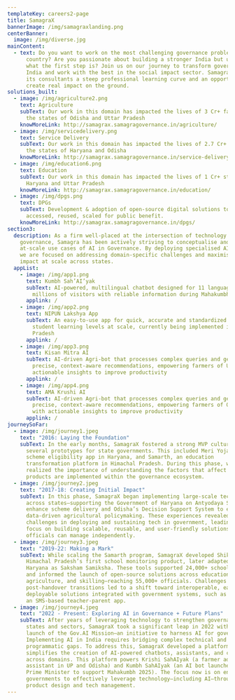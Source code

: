 ```yaml
---
templateKey: careers2-page
title: SamagraX
bannerImage: /img/samagraxlanding.png
centerBanner:
  image: /img/diverse.jpg
mainContent:
  - text: Do you want to work on the most challenging governance problems facing our
      country? Are you passionate about building a stronger India but unsure
      what the first step is? Join us on our journey to transform governance in
      India and work with the best in the social impact sector. Samagra offers
      its consultants a steep professional learning curve and an opportunity to
      create real impact on the ground.
solutions_built:
  - image: /img/agriculture2.png
    text: Agriculture
    subText: Our work in this domain has impacted the lives of 3 Cr+ farmers across
      the states of Odisha and Uttar Pradesh
    knowMoreLink: http://samagrax.samagragovernance.in/agriculture/
  - image: /img/servicedelivery.png
    text: Service Delivery
    subText: Our work in this domain has impacted the lives of 2.7 Cr+ citizens in
      the states of Haryana and Odisha
    knowMoreLink: http://samagrax.samagragovernance.in/service-delivery/
  - image: /img/education6.png
    text: Education
    subText: Our work in this domain has impacted the lives of 1 Cr+ students across
      Haryana and Uttar Pradesh
    knowMoreLink: http://samagrax.samagragovernance.in/education/
  - image: /img/dpgs.png
    text: DPGs
    subText: Development & adoption of open-source digital solutions to be freely
      accessed, reused, scaled for public benefit.
    knowMoreLink: http://samagrax.samagragovernance.in/dpgs/
section3:
  description: As a firm well-placed at the intersection of technology and
    governance, Samagra has been actively striving to conceptualise and drive
    at-scale use cases of AI in Governance. By deploying specialised AI tools,
    we are focused on addressing domain-specific challenges and maximising
    impact at scale across states.
  appList:
    - image: /img/app1.png
      text: Kumbh Sah’AI’yak
      subText: AI-powered, multilingual chatbot designed for 11 languages to assist
        millions of visitors with reliable information during Mahakumbh 2025
      applink: /
    - image: /img/app2.png
      text: NIPUN Lakshya App
      subText: An easy-to-use app for quick, accurate and standardized assessment of
        student learning levels at scale, currently being implemented in Uttar
        Pradesh
      applink: /
    - image: /img/app3.png
      text: Kisan Mitra AI
      subText: AI-driven Agri-bot that processes complex queries and generates
        precise, context-aware recommendations, empowering farmers of UP with
        actionable insights to improve productivity
      applink: /
    - image: /img/app4.png
      text: AMA Krushi AI
      subText: AI-driven Agri-bot that processes complex queries and generates
        precise, context-aware recommendations, empowering farmers of Odisha
        with actionable insights to improve productivity
      applink: /
journeySoFar:
  - image: /img/journey1.jpeg
    text: "2016: Laying the Foundation"
    subText: In the early months, SamagraX fostered a strong MVP culture, developing
      several prototypes for state governments. This included Meri Yojana, a
      scheme eligibility app in Haryana, and Samarth, an education
      transformation platform in Himachal Pradesh. During this phase, we
      realized the importance of understanding the factors that affect how these
      products are implemented within the governance ecosystem.
  - image: /img/journey2.jpeg
    text: "2017-18: Creating Initial Impact"
    subText: In this phase, SamagraX began implementing large-scale tech projects
      across states—supporting the Government of Haryana on Antyodaya Saral to
      enhance scheme delivery and Odisha’s Decision Support System to enable
      data-driven agricultural policymaking. These experiences revealed key
      challenges in deploying and sustaining tech in government, leading to a
      focus on building scalable, reusable, and user-friendly solutions that
      officials can manage independently.
  - image: /img/journey3.jpeg
    text: "2019-22: Making a Mark"
    subText: While scaling the Samarth program, SamagraX developed Shiksha Saathi,
      Himachal Pradesh’s first school monitoring product, later adapted in
      Haryana as Saksham Samiksha. These tools supported 24,000+ school visits
      and informed the launch of open-source solutions across education,
      agriculture, and skilling—reaching 55,000+ officials. Challenges during
      post-handover transitions led to a shift toward interoperable, easily
      deployable solutions integrated with government systems, such as e-Samwad,
      an SMS-based teacher-parent app.
  - image: /img/journey4.jpeg
    text: "2022 - Present: Exploring AI in Governance + Future Plans"
    subText: After years of leveraging technology to strengthen governance across
      states and sectors, SamagraX took a significant leap in 2022 with the
      launch of the Gov.AI Mission—an initiative to harness AI for governance.
      Implementing AI in India requires bridging complex technical and
      programmatic gaps. To address this, SamagraX developed a platform that
      simplifies the creation of AI-powered chatbots, assistants, and co-pilots
      across domains. This platform powers Krishi SahAIyak (a farmer advisory
      assistant in UP and Odisha) and Kumbh SahAIyak (an AI bot launched by the
      Prime Minister to support Mahakumbh 2025). The focus now is on enabling
      governments to effectively leverage technology—including AI—through strong
      product design and tech management.
---
```

